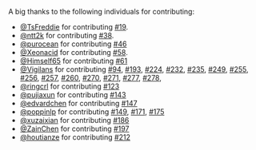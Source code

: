 A big thanks to the following individuals for contributing:

- [@TsFreddie](https://github.com/TsFreddie) for contributing [#19](https://github.com/jdneo/vscode-leetcode/pull/19).
- [@ntt2k](https://github.com/ntt2k) for contributing [#38](https://github.com/jdneo/vscode-leetcode/pull/38).
- [@purocean](https://github.com/purocean) for contributing [#46](https://github.com/jdneo/vscode-leetcode/pull/46)
- [@Xeonacid](https://github.com/Xeonacid) for contributing [#58](https://github.com/jdneo/vscode-leetcode/pull/58).
- [@Himself65](https://github.com/Himself65) for contributing [#61](https://github.com/jdneo/vscode-leetcode/pull/61)
- [@Vigilans](https://github.com/Vigilans) for contributing [#94](https://github.com/jdneo/vscode-leetcode/pull/94), [#193](https://github.com/jdneo/vscode-leetcode/pull/193), [#224](https://github.com/jdneo/vscode-leetcode/pull/224), [#232](https://github.com/jdneo/vscode-leetcode/pull/232), [#235](https://github.com/jdneo/vscode-leetcode/pull/235), [#249](https://github.com/jdneo/vscode-leetcode/pull/249), [#255](https://github.com/jdneo/vscode-leetcode/pull/255), [#256](https://github.com/jdneo/vscode-leetcode/pull/256), [#257](https://github.com/jdneo/vscode-leetcode/pull/257), [#260](https://github.com/jdneo/vscode-leetcode/pull/260), [#270](https://github.com/jdneo/vscode-leetcode/pull/270), [#271](https://github.com/jdneo/vscode-leetcode/pull/271), [#277](https://github.com/jdneo/vscode-leetcode/pull/277), [#278](https://github.com/jdneo/vscode-leetcode/pull/278),
- [@ringcrl](https://github.com/ringcrl) for contributing [#123](https://github.com/jdneo/vscode-leetcode/pull/123)
- [@pujiaxun](https://github.com/pujiaxun) for contributing [#143](https://github.com/jdneo/vscode-leetcode/pull/143)
- [@edvardchen](https://github.com/edvardchen) for contributing [#147](https://github.com/jdneo/vscode-leetcode/pull/147)
- [@poppinlp](https://github.com/poppinlp) for contributing [#149](https://github.com/jdneo/vscode-leetcode/pull/149), [#171](https://github.com/jdneo/vscode-leetcode/pull/171), [#175](https://github.com/jdneo/vscode-leetcode/pull/175)
- [@xuzaixian](https://github.com/xuzaixian) for contributing [#186](https://github.com/jdneo/vscode-leetcode/pull/186)
- [@ZainChen](https://github.com/ZainChen) for contributing [#197](https://github.com/jdneo/vscode-leetcode/pull/197)
- [@houtianze](https://github.com/houtianze) for contributing [#212](https://github.com/jdneo/vscode-leetcode/pull/212)
